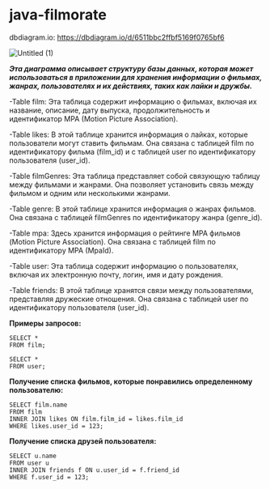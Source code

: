 # java-filmorate

dbdiagram.io: https://dbdiagram.io/d/6511bbc2ffbf5169f0765bf6

![Untitled (1)](https://github.com/iamAlimzhan/java-filmorate/assets/120095829/d81fc5f2-e412-4536-bf1a-e19d6c3b6230)




***Эта диаграмма описывает структуру базы данных, которая может использоваться в приложении для хранения информации
о фильмах, жанрах, пользователях и их действиях, таких как лайки и дружбы.***

-Table film: Эта таблица содержит информацию о фильмах, включая их название, описание, дату выпуска, продолжительность и 
идентификатор MPA (Motion Picture Association).

-Table likes: В этой таблице хранится информация о лайках, которые пользователи могут ставить фильмам. Она связана с 
таблицей film по идентификатору фильма (film_id) и с таблицей user по идентификатору пользователя (user_id).

-Table filmGenres: Эта таблица представляет собой связующую таблицу между фильмами и жанрами. Она позволяет установить 
связь между фильмом и одним или несколькими жанрами.

-Table genre: В этой таблице хранится информация о жанрах фильмов. Она связана с таблицей filmGenres по идентификатору 
жанра (genre_id).

-Table mpa: Здесь хранится информация о рейтинге MPA фильмов (Motion Picture Association). Она связана с таблицей film 
по идентификатору MPA (MpaId).

-Table user: Эта таблица содержит информацию о пользователях, включая их электронную почту, логин, имя и дату рождения.

-Table friends: В этой таблице хранятся связи между пользователями, представляя дружеские отношения. Она связана с 
таблицей user по идентификатору пользователя (user_id).

**Примеры запросов:**
```
SELECT *
FROM film;
```
```
SELECT *
FROM user;
```

**Получение списка фильмов, которые понравились определенному пользователю:**
```
SELECT film.name
FROM film
INNER JOIN likes ON film.film_id = likes.film_id
WHERE likes.user_id = 123;
```

**Получение списка друзей пользователя:**
```
SELECT u.name
FROM user u
INNER JOIN friends f ON u.user_id = f.friend_id
WHERE f.user_id = 123;
```
